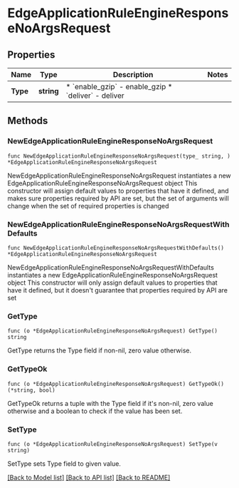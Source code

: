 # EdgeApplicationRuleEngineResponseNoArgsRequest

## Properties

Name | Type | Description | Notes
------------ | ------------- | ------------- | -------------
**Type** | **string** | * &#x60;enable_gzip&#x60; - enable_gzip * &#x60;deliver&#x60; - deliver | 

## Methods

### NewEdgeApplicationRuleEngineResponseNoArgsRequest

`func NewEdgeApplicationRuleEngineResponseNoArgsRequest(type_ string, ) *EdgeApplicationRuleEngineResponseNoArgsRequest`

NewEdgeApplicationRuleEngineResponseNoArgsRequest instantiates a new EdgeApplicationRuleEngineResponseNoArgsRequest object
This constructor will assign default values to properties that have it defined,
and makes sure properties required by API are set, but the set of arguments
will change when the set of required properties is changed

### NewEdgeApplicationRuleEngineResponseNoArgsRequestWithDefaults

`func NewEdgeApplicationRuleEngineResponseNoArgsRequestWithDefaults() *EdgeApplicationRuleEngineResponseNoArgsRequest`

NewEdgeApplicationRuleEngineResponseNoArgsRequestWithDefaults instantiates a new EdgeApplicationRuleEngineResponseNoArgsRequest object
This constructor will only assign default values to properties that have it defined,
but it doesn't guarantee that properties required by API are set

### GetType

`func (o *EdgeApplicationRuleEngineResponseNoArgsRequest) GetType() string`

GetType returns the Type field if non-nil, zero value otherwise.

### GetTypeOk

`func (o *EdgeApplicationRuleEngineResponseNoArgsRequest) GetTypeOk() (*string, bool)`

GetTypeOk returns a tuple with the Type field if it's non-nil, zero value otherwise
and a boolean to check if the value has been set.

### SetType

`func (o *EdgeApplicationRuleEngineResponseNoArgsRequest) SetType(v string)`

SetType sets Type field to given value.



[[Back to Model list]](../README.md#documentation-for-models) [[Back to API list]](../README.md#documentation-for-api-endpoints) [[Back to README]](../README.md)


